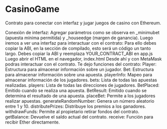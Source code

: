 # CasinoGame
Contrato para conectar con interfaz y jugar juegos de  casino con Ethereum.

Conexiòn de interfaz: 
Agregar parámetros como se observa en _minimubet (apuesta mínima permitida) y _houseedge (margen de ganancia).
Luego iremos a ver una interfaz para interactuar con el contrato: 
Para ello debes copiar la ABI, en la sección de compilado, esto será un código un tanto largo.
Debes copiar la ABI y reemplaza YOUR_CONTRACT_ABI en app.js 
Luego abrir el HTML en el navegador, index.html
Desde ahí y con MetaMask podras interactuar con el contrato.
Te dejo funciones del contrato: 
 Player: Estructura para almacenar información sobre un jugador.
Bet: Estructura para almacenar información sobre una apuesta.
playerInfo: Mapeo para almacenar información de los jugadores.
bets: Lista de todas las apuestas realizadas.
players: Lista de todas las direcciones de jugadores.
BetPlaced: Emitido cuando se realiza una apuesta.
BetResult: Emitido cuando se determina el resultado de una apuesta.
placeBet: Permite a los jugadores realizar apuestas.
generateRandomNumber: Genera un número aleatorio entre 1 y 10.
distributePrizes: Distribuye los premios a los ganadores.
withdrawFunds: Permite al propietario retirar fondos del contrato.
getBalance: Devuelve el saldo actual del contrato.
receive: Función para recibir Ether directamente.
